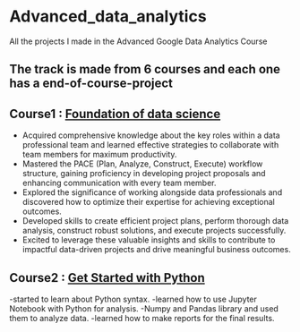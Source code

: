 # Advanced_data_analytics
All the projects I made in the Advanced Google Data Analytics Course

## The track is made from 6 courses and each one has a end-of-course-project

## Course1 : [Foundation of data science](https://coursera.org/verify/PGW97H4WGXZP )

- Acquired comprehensive knowledge about the key roles within a data professional team and learned effective strategies to collaborate with team members for maximum productivity.
- Mastered the PACE (Plan, Analyze, Construct, Execute) workflow structure, gaining proficiency in developing project proposals and enhancing communication with every team member.
- Explored the significance of working alongside data professionals and discovered how to optimize their expertise for achieving exceptional outcomes.
- Developed skills to create efficient project plans, perform thorough data analysis, construct robust solutions, and execute projects successfully.
- Excited to leverage these valuable insights and skills to contribute to impactful data-driven projects and drive meaningful business outcomes.

## Course2 : [Get Started with Python](https://www.coursera.org/account/accomplishments/certificate/DG7MER8D92D3)

-started to learn about Python syntax. 
-learned how to use Jupyter Notebook with Python for analysis.
-Numpy and Pandas library and used them to analyze data. 
-learned how to make reports for the final results.
